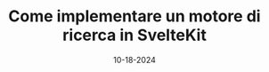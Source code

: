 ---
title: Come implementare un motore di ricerca in SvelteKit
description: Cercare all'interno del proprio sito web potrebbe essere necessario per rendere più facile la navigazione ai propri utenti. Wow in SvelteKit non è poi cosi difficile!
date: "10-18-2024"
categories: 
    - programmazione
    - web
    - blog
    - sveltekit
image: "https://i.imgur.com/plqhqV4.png"
published: true
---